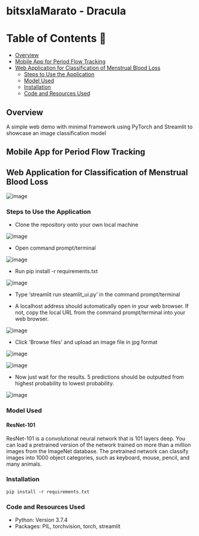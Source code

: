 # bitsxlaMarato - Dracula

Table of Contents :bookmark_tabs:
=================
- [Overview](#overview)
- [Mobile App for Period Flow Tracking]()
- [Web Application for Classification of Menstrual Blood Loss]()
  - [Steps to Use the Application](#steps-to-Use-the-application)
  - [Model Used](#model-used)
  - [Installation](#installation)
  - [Code and Resources Used](#code-and-resources-used)


## Overview
A simple web demo with minimal framework using PyTorch and Streamlit to showcase an image classification model

## Mobile App for Period Flow Tracking

## Web Application for Classification of Menstrual Blood Loss 
![image](https://user-images.githubusercontent.com/45563371/102043522-97f85d00-3e0f-11eb-924e-e98b46fa074a.png)

### Steps to Use the Application
- Clone the repository onto your own local machine

![image](https://user-images.githubusercontent.com/45563371/102073488-58953500-3e3e-11eb-9581-e16823f808fd.png)

- Open command prompt/terminal

![image](https://user-images.githubusercontent.com/45563371/102073585-7b274e00-3e3e-11eb-8656-a67df96b995a.png)

- Run pip install -r requirements.txt

![image](https://user-images.githubusercontent.com/45563371/102073729-af9b0a00-3e3e-11eb-95f4-d02d01b6fa76.png)

- Type ‘streamlit run steamlit_ui.py’ in the command prompt/terminal

- A localhost address should automatically open in your web browser. If not, copy the local URL from the command prompt/terminal into your web browser.

![image](https://user-images.githubusercontent.com/45563371/102073842-dbb68b00-3e3e-11eb-8e7e-0f67e0021b38.png)

- Click 'Browse files' and upload an image file in jpg format

![image](https://user-images.githubusercontent.com/45563371/102073949-056fb200-3e3f-11eb-9017-27bf13d3e88d.png)

![image](https://user-images.githubusercontent.com/45563371/102074070-289a6180-3e3f-11eb-8876-75ea60068ff2.png)

- Now just wait for the results. 5 predictions should be outputted from highest probability to lowest probability.

![image](https://user-images.githubusercontent.com/45563371/102074131-44056c80-3e3f-11eb-8d7d-093e6a5eed1d.png)

### Model Used
#### ResNet-101
ResNet-101 is a convolutional neural network that is 101 layers deep. You can load a pretrained version of the network trained on more than a million images from the ImageNet database. The pretrained network can classify images into 1000 object categories, such as keyboard, mouse, pencil, and many animals.

### Installation
```
pip install -r requirements.txt
```

### Code and Resources Used
- Python: Version 3.7.4
- Packages: PIL, torchvision, torch, streamlit

